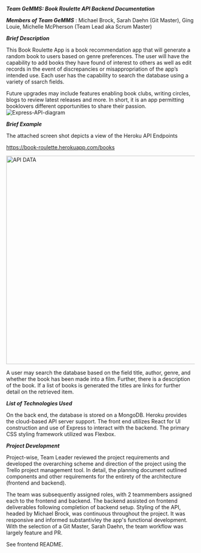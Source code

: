 **_Team GeMMS: Book Roulette API Backend Documentation_**

**_Members of Team GeMMS_** : Michael Brock, Sarah Daehn (Git Master), Ging Louie, Michelle McPherson (Team Lead aka Scrum Master)

**_Brief Description_**

This Book Roulette App is a book recommendation app that will generate a random book to users based on genre preferences. The user will have the capability to add books they have found of interest to others as well as edit records in the event of discrepancies or misappropriation of the app’s intended use.  Each user has the capability to search the database using a variety of ssarch fields.

Future upgrades may include features enabling book clubs, writing circles, blogs to review latest releases and more. In short, it is an app permitting booklovers different opportunities to share their passion.
![Express-API-diagram](https://user-images.githubusercontent.com/59627995/160182423-f182bc88-3c2c-4f5c-9635-f79b25944b91.jpg)

**_Brief Example_**

The attached screen shot depicts a view of the Heroku API Endpoints 

https://book-roulette.herokuapp.com/books

<img width="556" alt="API DATA" src="https://user-images.githubusercontent.com/63123554/160194515-bef745f2-3411-4add-8894-6c607f304106.png">


A user may search the database based on the field title, author, genre, and whether the book has been made into a film. Further, there is a description of the book. If a list of books is generated the titles are links for further detail on the retrieved item.

**_List of Technologies Used_**

On the back end, the database is stored on a MongoDB. Heroku provides the cloud-based API server support. The front end utilizes React for UI construction and use of Express to interact with the backend. The primary CSS styling framework utilized was Flexbox.

**_Project Development_**

Project-wise, Team Leader reviewed the project requirements and developed the overarching scheme and direction of the project using the Trello project management tool. In detail, the planning document outlined  components and other requirements for the entirety of the  architecture (frontend and backend).

The team was subsequently assigned roles, with 2 teammembers assigned each to the frontend and backend. The backend assisted on frontend deliverables following completion of backend setup. Styling of the API, headed by Michael Brock, was continuous throughout the project. It was responsive and informed substantivley the app's functional development. With the selection of a Git Master, Sarah Daehn, the team workflow was largely feature and PR. 



See frontend README.
